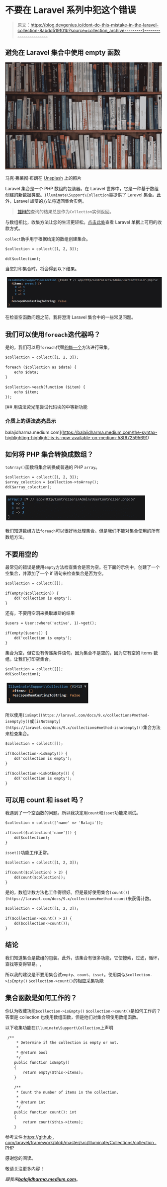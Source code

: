 # 不要在 Laravel 系列中犯这个错误

> 原文：<https://blog.devgenius.io/dont-do-this-mistake-in-the-laravel-collection-8abdd519f01b?source=collection_archive---------1----------------------->

## 避免在 Laravel 集合中使用 empty 函数

![](img/b073bd171e59c0335241e928fcdbc395.png)

马克·弗莱彻·布朗在 [Unsplash](https://unsplash.com?utm_source=medium&utm_medium=referral) 上的照片

Laravel 集合是一个 PHP 数组的包装器。在 Laravel 世界中，它是一种基于数组创建的新数据类型。`Illuminate\Support\Collection`类提供了 Laravel 集合。此外，Laravel 雄辩的方法将返回集合实例。

> [雄辩的](https://laravel.com/docs/9.x/eloquent)查询的结果总是作为`Collection`实例返回。

与数组相比，收集方法让您的生活更轻松。[点击此处](https://laravel.com/docs/9.x/collections#available-methods)查看 Laravel 单据上可用的收款方式。

`collect`助手用于根据给定的数组创建集合。

```
$collection = collect([1, 2, 3]);

dd($collection);
```

当您打印集合时，将会得到以下结果。

![](img/51dc816eda60889aecd260132f2bb3bb.png)

在检查空函数问题之前，我将澄清 Laravel 集合中的一些常见问题。

## 我们可以使用`foreach`迭代器吗？

是的，我们可以用`foreach`代替[的每一个](https://laravel.com/docs/9.x/collections#method-each)方法进行采集。

```
$collection = collect([1, 2, 3]);

foreach ($collection as $data) {
    echo $data;
}

$collection->each(function ($item) {
    echo $item;
});
```

[](https://balajidharma.medium.com/the-syntax-highlighting-highlight-js-is-now-available-on-medium-58f672595691) [## 用语法荧光笔尝试代码块的中等新功能

### 介质上的语法高亮显示

balajidharma.medium.com](https://balajidharma.medium.com/the-syntax-highlighting-highlight-js-is-now-available-on-medium-58f672595691) 

## 如何将 PHP 集合转换成数组？

`toArray()`函数将集合转换成普通的 PHP `array`。

```
$collection = collect([1, 2, 3]);
$array_colection = $collection->toArray();
dd($array_colection);
```

![](img/48ec5e2688ed74eb3592cbd111f1c57e.png)

我们知道数组方法`foreach`可以很好地处理集合。但是我们不能对集合使用的所有数组方法。

## 不要用空的

最常见的错误是使用`empty`方法检查集合是否为空。在下面的示例中，创建了一个空集合，并添加了一个 if 语句来检查集合是否为空。

```
$collection = collect([]);

if(empty($collection)) {
    dd('collection is empty');
}
```

还有，不要用空洞来换取雄辩的结果

```
$users = User::where('active', 1)->get();

if(empty($users)) {
    dd('collection is empty');
}
```

集合为空，但它没有传递条件语句。因为集合不是空的，因为它有空的 items 数组。让我们打印空集合。

```
$collection = collect([]);
dd($collection);
```

![](img/281700bf4d2c4d501382c571fe9be379.png)

所以使用`[isEmpt](https://laravel.com/docs/9.x/collections#method-isempty)y()`或`[isNotEmpty](https://laravel.com/docs/9.x/collections#method-isnotempty)()`集合方法来检查集合。

```
$collection = collect([]);

if($collection->isEmpty()) {
    dd('collection is empty');
}

if($collection->isNotEmpty()) {
    dd('collection is empty');
}
```

## 可以用 count 和 isset 吗？

我遇到了一个空函数的问题。所以我决定用`count`和`isset`功能来测试。

```
$collection = collect(['name' => 'Balaji']);

if(isset($collection['name'])) {
    dd($collection);
}
```

`isset()`功能工作正常。

```
$collection = collect([1, 2, 3]);

if(count($collection) > 2) {
    dd(count($collection));
}
```

是的，数组计数方法也工作得很好。但是最好使用集合`[count()](https://laravel.com/docs/9.x/collections#method-count)`来获得计数。

```
$collection = collect([1, 2, 3]);

if($collection->count() > 2) {
    dd($collection->count());
}
```

## 结论

我们知道集合是数组的包装。此外，该集合有很多功能，它使搜索，过滤，循环，查找等变得容易。,

所以我的建议是不要用集合试`empty`、`count`、`isset`。使用类似`$collection->isEmpty()` `$collection->count()`的相应采集功能

## 集合函数是如何工作的？

你认为收藏功能`$collection->isEmpty()` `$collection->count()`是如何工作的？答案是 collection 也使用数组函数，但是他们对集合项使用数组函数。

以下收集功能在`Illuminate\Support\Collection`上声明

```
 /**
     * Determine if the collection is empty or not.
     *
     * @return bool
     */
    public function isEmpty()
    {
        return empty($this->items);
    }

    /**
     * Count the number of items in the collection.
     *
     * @return int
     */
    public function count(): int
    {
        return count($this->items);
    }
```

参考文件:[https://github . com/laravel/framework/blob/master/src/Illuminate/Collections/collection . PHP](https://github.com/laravel/framework/blob/master/src/Illuminate/Collections/Collection.php)

感谢您的阅读。

敬请关注更多内容！

*跟我来*[***balajidharma.medium.com***](https://balajidharma.medium.com/)。
